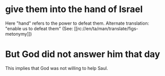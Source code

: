 # give them into the hand of Israel

Here "hand" refers to the power to defeat them. Alternate translation: "enable us to defeat them" (See: [[rc://en/ta/man/translate/figs-metonymy]])

# But God did not answer him that day

This implies that God was not willing to help Saul.

